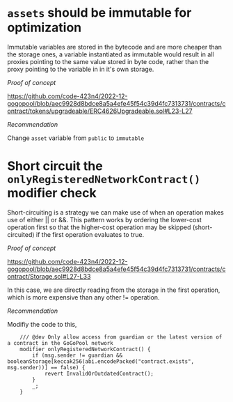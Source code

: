 # `assets` should be immutable for optimization
Immutable variables are stored in the bytecode and are more cheaper than the storage ones, a variable instantiated as immutable would result in all proxies pointing to the same value stored in byte code, rather than the proxy pointing to the variable in in it's own storage.


*Proof of concept*

https://github.com/code-423n4/2022-12-gogopool/blob/aec9928d8bdce8a5a4efe45f54c39d4fc7313731/contracts/contract/tokens/upgradeable/ERC4626Upgradeable.sol#L23-L27

*Recommendation*

Change `asset` variable from `public` to `immutable`


# Short circuit the `onlyRegisteredNetworkContract()` modifier check 
Short-circuiting is a strategy we can make use of when an operation makes use of either || or &&. This pattern works by ordering the lower-cost operation first so that the higher-cost operation may be skipped (short-circuited) if the first operation evaluates to true.

*Proof of concept*

https://github.com/code-423n4/2022-12-gogopool/blob/aec9928d8bdce8a5a4efe45f54c39d4fc7313731/contracts/contract/Storage.sol#L27-L33

In this case, we are directly reading from the storage in the first operation, which is more expensive than any other != operation. 


*Recommendation*

Modifiy the code to this, 

```
	/// @dev Only allow access from guardian or the latest version of a contract in the GoGoPool network
	modifier onlyRegisteredNetworkContract() {
		if (msg.sender != guardian && booleanStorage[keccak256(abi.encodePacked("contract.exists", msg.sender))] == false) {
			revert InvalidOrOutdatedContract();
		}
		_;
	} 
```



